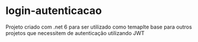 # login-autenticacao

Projeto criado com .net 6 para ser utilizado como temaplte base para outros projetos que necessitem de autenticação utilizando JWT
